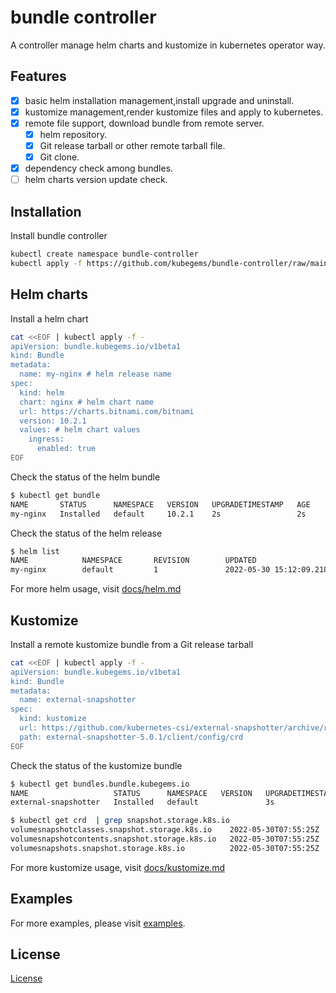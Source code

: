 # bundle controller

A controller manage helm charts and kustomize in kubernetes operator way.

## Features

- [x] basic helm installation management,install upgrade and uninstall.
- [x] kustomize management,render kustomize files and apply to kubernetes.
- [x] remote file support, download bundle from remote server.
  - [x] helm repository.
  - [x] Git release tarball or other remote tarball file.
  - [x] Git clone.
- [x] dependency check among bundles.
- [ ] helm charts version update check.

## Installation

Install bundle controller

```sh
kubectl create namespace bundle-controller
kubectl apply -f https://github.com/kubegems/bundle-controller/raw/main/install.yaml
```

## Helm charts

Install a helm chart

```sh
cat <<EOF | kubectl apply -f -
apiVersion: bundle.kubegems.io/v1beta1
kind: Bundle
metadata:
  name: my-nginx # helm release name
spec:
  kind: helm
  chart: nginx # helm chart name
  url: https://charts.bitnami.com/bitnami
  version: 10.2.1
  values: # helm chart values
    ingress:
      enabled: true
EOF
```

Check the status of the helm bundle

```sh
$ kubectl get bundle
NAME       STATUS      NAMESPACE   VERSION   UPGRADETIMESTAMP   AGE
my-nginx   Installed   default     10.2.1    2s                 2s
```

Check the status of the helm release

```sh
$ helm list 
NAME            NAMESPACE       REVISION        UPDATED                                 STATUS          CHART           APP VERSION
my-nginx        default         1               2022-05-30 15:12:09.218912438 +0800 CST deployed        nginx-10.2.1    1.21.6     
```

For more helm usage, visit [docs/helm.md](docs/helm.md)

## Kustomize

Install a remote kustomize bundle from a Git release tarball

```sh
cat <<EOF | kubectl apply -f -
apiVersion: bundle.kubegems.io/v1beta1
kind: Bundle
metadata:
  name: external-snapshotter
spec:
  kind: kustomize
  url: https://github.com/kubernetes-csi/external-snapshotter/archive/refs/tags/v5.0.1.tar.gz
  path: external-snapshotter-5.0.1/client/config/crd
EOF
```

Check the status of the kustomize bundle

```sh
$ kubectl get bundles.bundle.kubegems.io                        
NAME                   STATUS      NAMESPACE   VERSION   UPGRADETIMESTAMP   AGE
external-snapshotter   Installed   default               3s                 3s

$ kubectl get crd  | grep snapshot.storage.k8s.io
volumesnapshotclasses.snapshot.storage.k8s.io    2022-05-30T07:55:25Z
volumesnapshotcontents.snapshot.storage.k8s.io   2022-05-30T07:55:25Z
volumesnapshots.snapshot.storage.k8s.io          2022-05-30T07:55:25Z
```

For more kustomize usage, visit [docs/kustomize.md](docs/kustomize.md)

## Examples

For more examples, please visit [examples](examples).

## License

[License](License)
